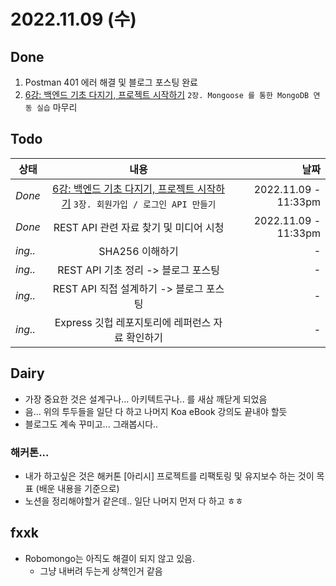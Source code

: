 # 2022.11.09 (수)

## Done
1. Postman 401 에러 해결 및 블로그 포스팅 완료
2. [6강: 백엔드 기초 다지기, 프로젝트 시작하기](https://backend-intro.vlpt.us/) `2장. Mongoose 를 통한 MongoDB 연동 실습` 마무리

## Todo
| 상태 | 내용 | 날짜 |
|---|:---:|---:|
| *Done* | [6강: 백엔드 기초 다지기, 프로젝트 시작하기](https://backend-intro.vlpt.us/) `3장. 회원가입 / 로그인 API 만들기` | 2022.11.09 - 11:33pm |
| *Done* | REST API 관련 자료 찾기 및 미디어 시청 | 2022.11.09 - 11:33pm |
| *ing..* | SHA256 이해하기 | - |
| *ing..* | REST API 기초 정리 -> 블로그 포스팅 | - |
| *ing..* | REST API 직접 설계하기 -> 블로그 포스팅 | - |
| *ing..* | Express 깃헙 레포지토리에 레퍼런스 자료 확인하기 | - |

## Dairy
- 가장 중요한 것은 설계구나... 아키텍트구나.. 를 새삼 깨닫게 되었음
- 음... 위의 투두들을 일단 다 하고 나머지 Koa eBook 강의도 끝내야 할듯
- 블로그도 계속 꾸미고... 그래봅시다..

### 해커톤...
- 내가 하고싶은 것은 해커톤 [아리시] 프로젝트를 리팩토링 및 유지보수 하는 것이 목표 (배운 내용을 기준으로)
- 노션을 정리해야할거 같은데.. 일단 나머지 먼저 다 하고 ㅎㅎ

## fxxk
- Robomongo는 아직도 해결이 되지 않고 있음.
  - 그냥 내버려 두는게 상책인거 같음

